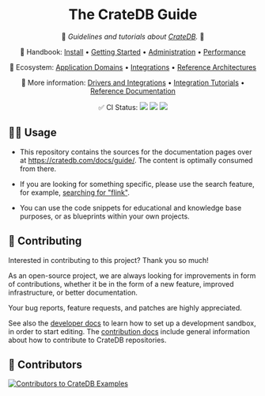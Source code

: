 <div align="center">

# The CrateDB Guide

📖 _Guidelines and tutorials about [CrateDB]._ 📖

🔗 Handbook:
[Install](https://cratedb.com/docs/guide/install/) •
[Getting Started](https://cratedb.com/docs/guide/getting-started.html) •
[Administration](https://cratedb.com/docs/guide/admin/) •
[Performance](https://cratedb.com/docs/guide/performance/)

🔗 Ecosystem:
[Application Domains](https://cratedb.com/docs/guide/domain/) •
[Integrations](https://cratedb.com/docs/guide/integrate/) •
[Reference Architectures](https://cratedb.com/docs/guide/reference-architectures/)

📖 More information:
[Drivers and Integrations](https://cratedb.com/docs/clients/) •
[Integration Tutorials](https://community.cratedb.com/t/overview-of-cratedb-integration-tutorials/1015) •
[Reference Documentation](https://cratedb.com/docs/crate/reference/)

✅ CI Status:
[![](https://github.com/crate/cratedb-guide/actions/workflows/docs.yml/badge.svg)](https://github.com/crate/cratedb-guide/actions/workflows/docs.yml)
[![](https://readthedocs.org/projects/cratedb-guide/badge/?version=latest)](https://readthedocs.org/projects/cratedb-guide)
[![](https://img.shields.io/endpoint.svg?color=blue&url=https%3A%2F%2Fraw.githubusercontent.com%2Fcrate%2Fcratedb-guide%2Fmain%2Fdocs%2Fbuild.json)](https://github.com/crate/cratedb-guide/blob/main/docs/build.json)

</div>


## 👨‍💻 Usage

- This repository contains the sources for the documentation pages over
  at https://cratedb.com/docs/guide/. The content is optimally consumed
  from there.

- If you are looking for something specific, please use the search
  feature, for example, [searching for "flink"].

- You can use the code snippets for educational and knowledge base purposes,
  or as blueprints within your own projects.


## 💁 Contributing

Interested in contributing to this project? Thank you so much!

As an open-source project, we are always looking for improvements in form of
contributions, whether it be in the form of a new feature, improved
infrastructure, or better documentation.

Your bug reports, feature requests, and patches are highly appreciated.

See also the [developer docs] to learn how to set up a development sandbox, in
order to start editing. The [contribution docs] include general information
about how to contribute to CrateDB repositories.


## 🌟 Contributors

[![Contributors to CrateDB Examples](https://contrib.rocks/image?repo=crate/cratedb-guide)](https://github.com/crate/cratedb-guide/graphs/contributors)


[contribution docs]: https://github.com/crate/crate/blob/master/CONTRIBUTING.rst
[CrateDB]: https://github.com/crate/crate
[developer docs]: DEVELOP.md
[searching for "flink"]: https://cratedb.com/docs/guide/search.html?q=flink

